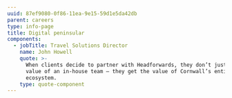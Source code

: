 ```yaml
---
uuid: 87ef9080-0f86-11ea-9e15-59d1e5da42db
parent: careers
type: info-page
title: Digital peninsular
components:
  - jobTitle: Travel Solutions Director
    name: John Howell
    quote: >-
      When clients decide to partner with Headforwards, they don’t just get the
      value of an in-house team – they get the value of Cornwall’s entire tech
      ecosystem.
    type: quote-component
---
```


